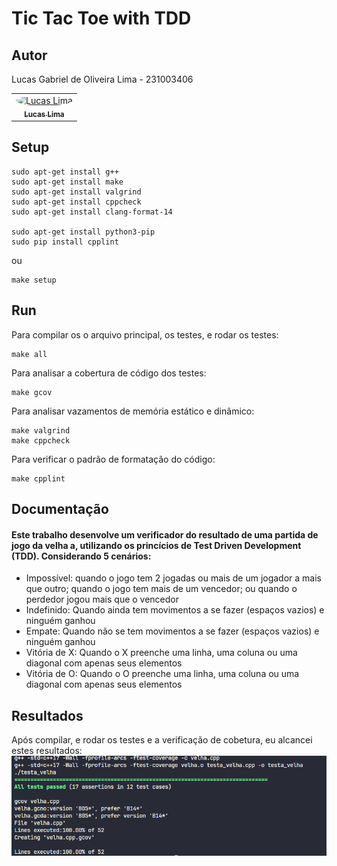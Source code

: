 # Tic Tac Toe with TDD

## Autor
<p>Lucas Gabriel de Oliveira Lima - 231003406<p>
<table>
  <tr>
    <td align="center"><a href="https://github.com/lucasdbr05" target="_blank"><img style="border-radius: 50%;" src="https://github.com/lucasdbr05.png" width="100px;" alt="Lucas Lima"/><br /><sub><b>Lucas Lima</b></sub></a><br /></td>
</table>


## Setup

```shell
sudo apt-get install g++
sudo apt-get install make
sudo apt-get install valgrind
sudo apt-get install cppcheck
sudo apt-get install clang-format-14

sudo apt-get install python3-pip
sudo pip install cpplint
```
ou
```shell
make setup
```


## Run

Para compilar os o arquivo principal, os testes, e rodar os testes:
```shell
make all
```

Para analisar a cobertura de código dos testes:
```shell
make gcov
```

Para analisar vazamentos de memória estático e dinâmico:
```shell
make valgrind
make cppcheck
```

Para verificar o padrão de formatação do código:
```shell
make cpplint
```


## Documentação

<h4>
Este trabalho desenvolve um verificador do resultado de uma partida de jogo da velha a, utilizando os princícios de Test Driven Development (TDD). Considerando 5 cenários:
</h4>

<ul>
    <li>Impossível: quando o jogo tem 2 jogadas ou mais de um jogador a mais que outro; quando o jogo tem mais de um vencedor; ou quando o perdedor jogou mais que o vencedor</li>
    <li>Indefinido: Quando ainda tem movimentos a se fazer (espaços vazios) e ninguém ganhou </li>
    <li>Empate:  Quando não se tem movimentos a se fazer (espaços vazios) e ninguém ganhou</li>
    <li>Vitória de X: Quando o X preenche uma linha, uma coluna ou uma diagonal com apenas seus elementos</li>
    <li>Vitória de O: Quando o O preenche uma linha, uma coluna ou uma diagonal com apenas seus elementos</li>
</ul>
 

## Resultados

Após compilar, e rodar os testes e a verificação de cobetura, eu alcancei estes resultados:
<img alt="results" src="./results.png">


